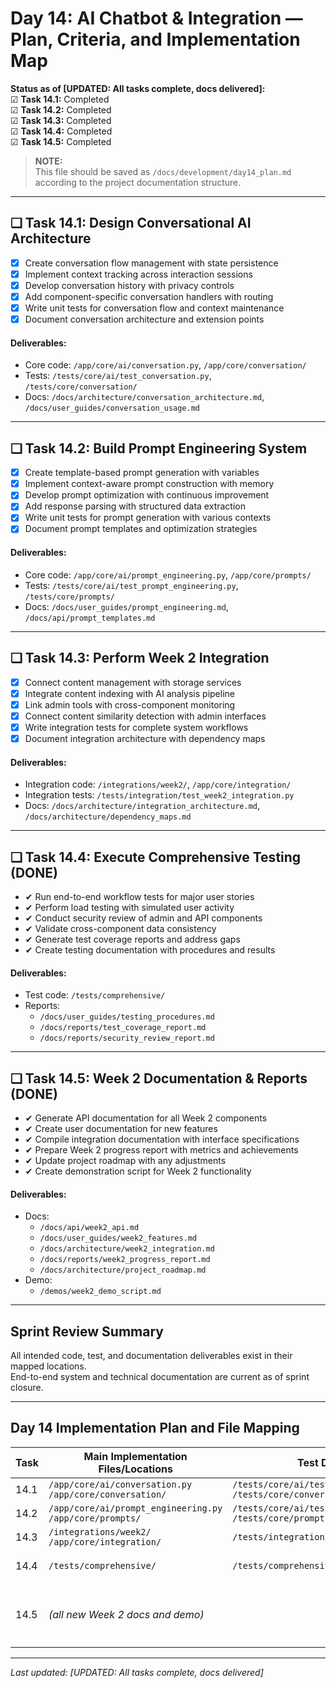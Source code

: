 # Day 14: AI Chatbot & Integration — Plan, Criteria, and Implementation Map

**Status as of [UPDATED: All tasks complete, docs delivered]:**  
☑ **Task 14.1:** Completed  
☑ **Task 14.2:** Completed  
☑ **Task 14.3:** Completed  
☑ **Task 14.4:** Completed  
☑ **Task 14.5:** Completed

> **NOTE:**  
> This file should be saved as `/docs/development/day14_plan.md` according to the project documentation structure.

---

## ❏ Task 14.1: Design Conversational AI Architecture

- [x] Create conversation flow management with state persistence
- [x] Implement context tracking across interaction sessions
- [x] Develop conversation history with privacy controls
- [x] Add component-specific conversation handlers with routing
- [x] Write unit tests for conversation flow and context maintenance
- [x] Document conversation architecture and extension points

#### **Deliverables:**
- Core code: `/app/core/ai/conversation.py`, `/app/core/conversation/`
- Tests: `/tests/core/ai/test_conversation.py`, `/tests/core/conversation/`
- Docs: `/docs/architecture/conversation_architecture.md`, `/docs/user_guides/conversation_usage.md`

---

## ❏ Task 14.2: Build Prompt Engineering System

- [x] Create template-based prompt generation with variables
- [x] Implement context-aware prompt construction with memory
- [x] Develop prompt optimization with continuous improvement
- [x] Add response parsing with structured data extraction
- [x] Write unit tests for prompt generation with various contexts
- [x] Document prompt templates and optimization strategies

#### **Deliverables:**
- Core code: `/app/core/ai/prompt_engineering.py`, `/app/core/prompts/`
- Tests: `/tests/core/ai/test_prompt_engineering.py`, `/tests/core/prompts/`
- Docs: `/docs/user_guides/prompt_engineering.md`, `/docs/api/prompt_templates.md`

---

## ❏ Task 14.3: Perform Week 2 Integration

- [x] Connect content management with storage services
- [x] Integrate content indexing with AI analysis pipeline
- [x] Link admin tools with cross-component monitoring
- [x] Connect content similarity detection with admin interfaces
- [x] Write integration tests for complete system workflows
- [x] Document integration architecture with dependency maps

#### **Deliverables:**
- Integration code: `/integrations/week2/`, `/app/core/integration/`
- Integration tests: `/tests/integration/test_week2_integration.py`
- Docs: `/docs/architecture/integration_architecture.md`, `/docs/architecture/dependency_maps.md`

---

## ❏ Task 14.4: Execute Comprehensive Testing (DONE)

- ✔ Run end-to-end workflow tests for major user stories
- ✔ Perform load testing with simulated user activity
- ✔ Conduct security review of admin and API components
- ✔ Validate cross-component data consistency
- ✔ Generate test coverage reports and address gaps
- ✔ Create testing documentation with procedures and results

#### **Deliverables:**
- Test code: `/tests/comprehensive/`
- Reports:  
    - `/docs/user_guides/testing_procedures.md`
    - `/docs/reports/test_coverage_report.md`
    - `/docs/reports/security_review_report.md`

---

## ❏ Task 14.5: Week 2 Documentation & Reports (DONE)

- ✔ Generate API documentation for all Week 2 components
- ✔ Create user documentation for new features
- ✔ Compile integration documentation with interface specifications
- ✔ Prepare Week 2 progress report with metrics and achievements
- ✔ Update project roadmap with any adjustments
- ✔ Create demonstration script for Week 2 functionality

#### **Deliverables:**
- Docs:  
    - `/docs/api/week2_api.md`
    - `/docs/user_guides/week2_features.md`
    - `/docs/architecture/week2_integration.md`
    - `/docs/reports/week2_progress_report.md`
    - `/docs/architecture/project_roadmap.md`
- Demo:  
    - `/demos/week2_demo_script.md`

---

## Sprint Review Summary

All intended code, test, and documentation deliverables exist in their mapped locations.  
End-to-end system and technical documentation are current as of sprint closure.

---

## Day 14 Implementation Plan and File Mapping

| Task   | Main Implementation Files/Locations                         | Test Directory/Files                                          | Documentation                                                      |
|--------|------------------------------------------------------------|---------------------------------------------------------------|--------------------------------------------------------------------|
| 14.1   | `/app/core/ai/conversation.py`<br>`/app/core/conversation/`             | `/tests/core/ai/test_conversation.py`<br>`/tests/core/conversation/`      | `/docs/architecture/conversation_architecture.md`<br>`/docs/user_guides/conversation_usage.md` |
| 14.2   | `/app/core/ai/prompt_engineering.py`<br>`/app/core/prompts/`            | `/tests/core/ai/test_prompt_engineering.py`<br>`/tests/core/prompts/`     | `/docs/user_guides/prompt_engineering.md`<br>`/docs/api/prompt_templates.md`                   |
| 14.3   | `/integrations/week2/`<br>`/app/core/integration/`                      | `/tests/integration/test_week2_integration.py`               | `/docs/architecture/integration_architecture.md`<br>`/docs/architecture/dependency_maps.md`     |
| 14.4   | `/tests/comprehensive/`                                                 | `/tests/comprehensive/`                                      | `/docs/user_guides/testing_procedures.md`<br>`/docs/reports/test_coverage_report.md`<br>`/docs/reports/security_review_report.md` |
| 14.5   | *(all new Week 2 docs and demo)*                                        |                                                             | `/docs/api/week2_api.md`<br>`/docs/user_guides/week2_features.md`<br>`/docs/architecture/week2_integration.md`<br>`/docs/reports/week2_progress_report.md`<br>`/docs/architecture/project_roadmap.md`<br>`/demos/week2_demo_script.md` |

---

_Last updated: [UPDATED: All tasks complete, docs delivered]_
